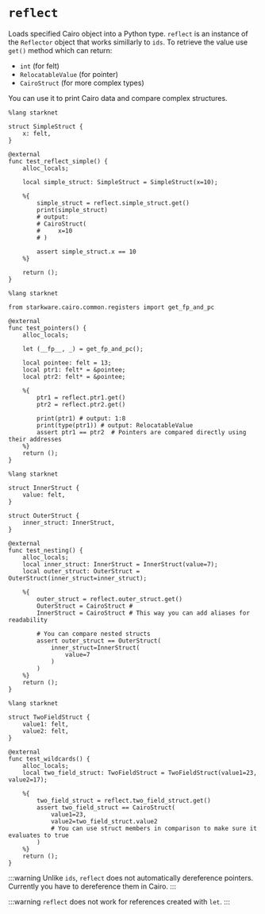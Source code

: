 # `reflect`
Loads specified Cairo object into a Python type. `reflect` is an instance of the `Reflector` object that works simillarly to `ids`. To retrieve the value use `get()` method which can return:

- `int` (for felt)
- `RelocatableValue` (for pointer)
- `CairoStruct` (for more complex types)

You can use it to print Cairo data and compare complex structures.

```cairo title=Printing
%lang starknet

struct SimpleStruct {
    x: felt,
}

@external
func test_reflect_simple() {
    alloc_locals;

    local simple_struct: SimpleStruct = SimpleStruct(x=10);

    %{
        simple_struct = reflect.simple_struct.get()
        print(simple_struct)
        # output:
        # CairoStruct(
        #     x=10
        # )

        assert simple_struct.x == 10
    %}

    return ();
}
```


```cairo title=Pointers
%lang starknet

from starkware.cairo.common.registers import get_fp_and_pc

@external
func test_pointers() {
    alloc_locals;

    let (__fp__, _) = get_fp_and_pc();

    local pointee: felt = 13;
    local ptr1: felt* = &pointee;
    local ptr2: felt* = &pointee;

    %{
        ptr1 = reflect.ptr1.get()
        ptr2 = reflect.ptr2.get()

        print(ptr1) # output: 1:8
        print(type(ptr1)) # output: RelocatableValue
        assert ptr1 == ptr2  # Pointers are compared directly using their addresses
    %}
    return ();
}
```

```cairo title=Nested comparisons
%lang starknet

struct InnerStruct {
    value: felt,
}

struct OuterStruct {
    inner_struct: InnerStruct,
}

@external
func test_nesting() {
    alloc_locals;
    local inner_struct: InnerStruct = InnerStruct(value=7);
    local outer_struct: OuterStruct = OuterStruct(inner_struct=inner_struct);

    %{
        outer_struct = reflect.outer_struct.get()
        OuterStruct = CairoStruct #
        InnerStruct = CairoStruct # This way you can add aliases for readability

        # You can compare nested structs
        assert outer_struct == OuterStruct(
            inner_struct=InnerStruct(
                value=7
            )
        )
    %}
    return ();
}
```

```cairo title=Wildcards
%lang starknet

struct TwoFieldStruct {
    value1: felt,
    value2: felt,
}

@external
func test_wildcards() {
    alloc_locals;
    local two_field_struct: TwoFieldStruct = TwoFieldStruct(value1=23, value2=17);

    %{
        two_field_struct = reflect.two_field_struct.get()
        assert two_field_struct == CairoStruct(
            value1=23,
            value2=two_field_struct.value2
            # You can use struct members in comparison to make sure it evaluates to true
        )
    %}
    return ();
}
```

:::warning
Unlike `ids`, `reflect` does not automatically dereference pointers. Currently you have to dereference them in Cairo.
:::

:::warning
`reflect` does not work for references created with `let`.
:::
